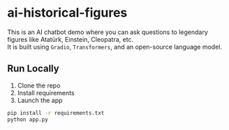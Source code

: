 # ai-historical-figures

This is an AI chatbot demo where you can ask questions to legendary figures like Atatürk, Einstein, Cleopatra, etc.  
It is built using `Gradio`, `Transformers`, and an open-source language model.

## Run Locally

1. Clone the repo  
2. Install requirements  
3. Launch the app

```bash
pip install -r requirements.txt
python app.py
